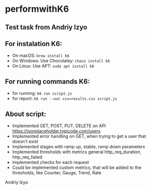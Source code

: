 # performwithK6

## Test task from Andriy Izyo

## For instalation K6: 
* On macOS: `brew install k6`
* On Windows: Use Chocolatey: `choco install k6`
* On Linux: Use APT: `sudo apt install k6`

## For running commands K6:
* for running: `k6 run script.js`
* for report: `k6 run --out csv=results.csv script.js`

## About script:

- Implemented GET, POST, PUT, DELETE on API https://jsonplaceholder.typicode.com/users
- Implemented error handling on GET, when trying to get a user that doesn't exist
- Implemented stages with ramp up, stable, ramp down parameters
- Implemented thresholds with metrics general http_req_duration, http_req_failed
- Implemented checks for each request 
- Could be implemented custom metrics, that will be added to the thresholds, like Counter, Gauge, Trend, Rate

Andriy Izyo